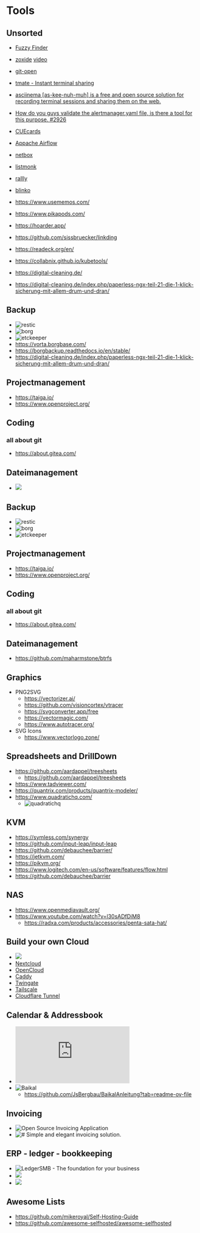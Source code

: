 # Tools

## Unsorted
- [Fuzzy Finder](https://github.com/junegunn/fzf)
- [zoxide](https://github.com/ajeetdsouza/zoxide) [video](https://www.youtube.com/watch?v=aghxkpyRVDY)
- [git-open](https://github.com/paulirish/git-open)
- [tmate - Instant terminal sharing](https://tmate.io/)
- [asciinema [as-kee-nuh-muh] is a free and open source solution for recording terminal sessions and sharing them on the web.](https://asciinema.org/)
- [How do you guys validate the alertmanager.yaml file, is there a tool for this purpose. #2926](https://github.com/prometheus/alertmanager/issues/2926)
- [CUEcards](https://www.mhst.net/cuecards/)
- [Appache Airflow](https://airflow.apache.org/use-cases/business_operations/)
- [netbox](https://github.com/netbox-community/netbox)
- [listmonk](https://listmonk.app/)
- [rallly](https://app.rallly.co/)
- [blinko](https://blinko.mintlify.app/introduction)
- https://www.usememos.com/
- https://www.pikapods.com/
- https://hoarder.app/
- https://github.com/sissbruecker/linkding
- https://readeck.org/en/
- https://collabnix.github.io/kubetools/

- https://digital-cleaning.de/
- https://digital-cleaning.de/index.php/paperless-ngx-teil-21-die-1-klick-sicherung-mit-allem-drum-und-dran/

## Backup
- ![restic](https://restic.net/)
- ![borg](https://www.borgbackup.org/)
- ![etckeeper](https://etckeeper.branchable.com/)
- https://vorta.borgbase.com/
- https://borgbackup.readthedocs.io/en/stable/
- https://digital-cleaning.de/index.php/paperless-ngx-teil-21-die-1-klick-sicherung-mit-allem-drum-und-dran/

## Projectmanagement
- https://taiga.io/
- https://www.openproject.org/

## Coding
### all about git
- https://about.gitea.com/

## Dateimanagement
- ![](https://github.com/maharmstone/btrfs)

## Backup
- ![restic](https://restic.net/)
- ![borg](https://www.borgbackup.org/)
- ![etckeeper](https://etckeeper.branchable.com/)

## Projectmanagement
- https://taiga.io/
- https://www.openproject.org/

## Coding
### all about git
- https://about.gitea.com/

## Dateimanagement
- https://github.com/maharmstone/btrfs

## Graphics
- PNG2SVG
  - https://vectorizer.ai/
  - https://github.com/visioncortex/vtracer
  - https://svgconverter.app/free
  - https://vectormagic.com/
  - https://www.autotracer.org/
- SVG Icons
  - https://www.vectorlogo.zone/

## Spreadsheets and DrillDown
- https://github.com/aardappel/treesheets
  - https://github.com/aardappel/treesheets
- https://www.tadviewer.com/
- https://quantrix.com/products/quantrix-modeler/
- https://www.quadratichq.com/
  - ![quadratichq](https://www.youtube.com/watch?v=QbGeH_n5SCA)

## KVM
- https://symless.com/synergy
- https://github.com/input-leap/input-leap
- https://github.com/debauchee/barrier/
- https://jetkvm.com/
- https://pikvm.org/
- https://www.logitech.com/en-us/software/features/flow.html
- https://github.com/debauchee/barrier

## NAS
- https://www.openmediavault.org/
- https://www.youtube.com/watch?v=l30sADfDiM8
  - https://radxa.com/products/accessories/penta-sata-hat/

## Build your own Cloud
- ![](https://www.youtube.com/watch?v=ewarxugZH3Q)
- [Nextcloud](https://nextcloud.com/)
- [OpenCloud](https://opencloud.eu/en)
- [Caddy](https://caddyserver.com/docs/quick-starts/reverse-proxy)
- [Twingate](https://www.twingate.com/)
- [Tailscale](https://tailscale.com/)
- [Cloudflare Tunnel]()

## Calendar & Addressbook
- ![Radicale](https://radicale.org/v3.html)
- ![Baikal](https://sabre.io/baikal/)
  - https://github.com/JsBergbau/BaikalAnleitung?tab=readme-ov-file

## Invoicing
- ![Open Source Invoicing Application](https://invoiceshelf.com/)
- ![# Simple and elegant invoicing solution.](https://solidinvoice.co/)

## ERP - ledger - bookkeeping
- ![LedgerSMB - The foundation for your business](https://ledgersmb.org/content/download)
- ![](https://github.com/ProcessMaker/pm4core-docker)
- ![](https://www.dolibarr.org/)

## Awesome Lists
- https://github.com/mikeroyal/Self-Hosting-Guide
- https://github.com/awesome-selfhosted/awesome-selfhosted